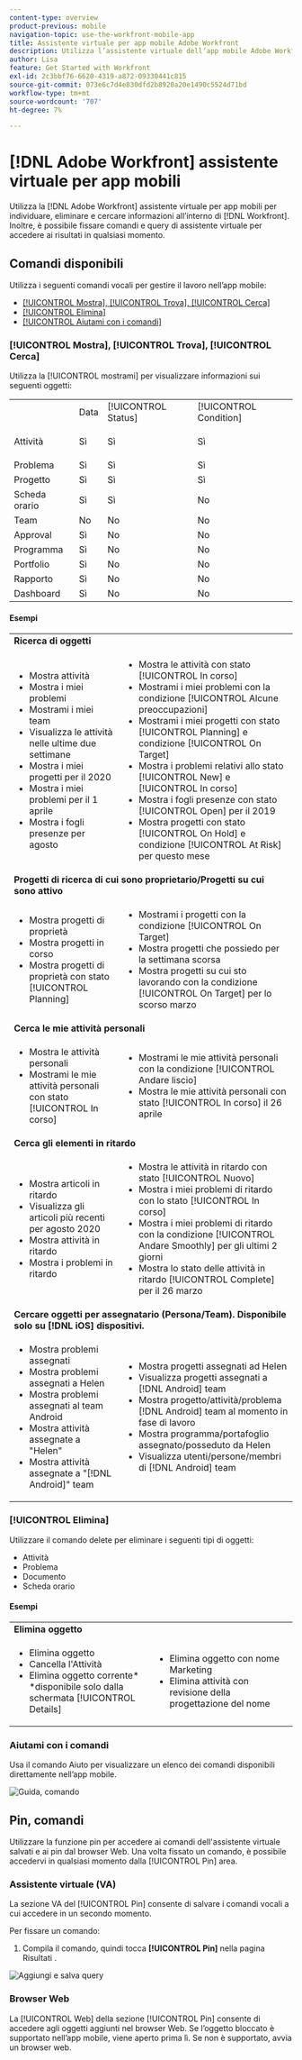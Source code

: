 ```yaml
---
content-type: overview
product-previous: mobile
navigation-topic: use-the-workfront-mobile-app
title: Assistente virtuale per app mobile Adobe Workfront
description: Utilizza l’assistente virtuale dell’app mobile Adobe Workfront per individuare, eliminare e cercare informazioni all’interno di Workfront. Inoltre, è possibile fissare comandi e query di assistente virtuale per accedere ai risultati in qualsiasi momento.
author: Lisa
feature: Get Started with Workfront
exl-id: 2c3bbf76-6620-4319-a872-09330441c815
source-git-commit: 073e6c7d4e830dfd2b8920a20e1490c5524d71bd
workflow-type: tm+mt
source-wordcount: '707'
ht-degree: 7%

---
```


# [!DNL Adobe Workfront] assistente virtuale per app mobili

Utilizza la [!DNL Adobe Workfront] assistente virtuale per app mobili per individuare, eliminare e cercare informazioni all’interno di [!DNL Workfront]. Inoltre, è possibile fissare comandi e query di assistente virtuale per accedere ai risultati in qualsiasi momento.

## Comandi disponibili

Utilizza i seguenti comandi vocali per gestire il lavoro nell’app mobile:

* [[!UICONTROL Mostra], [!UICONTROL Trova], [!UICONTROL Cerca]](#show-me-find-search-for)
* [[!UICONTROL Elimina]](#delete)
* [[!UICONTROL Aiutami con i comandi]](#help-me-with-commands)

### [!UICONTROL Mostra], [!UICONTROL Trova], [!UICONTROL Cerca]

Utilizza la [!UICONTROL mostrami] per visualizzare informazioni sui seguenti oggetti:

<table style="table-layout:auto"> 
 <col> 
 <col> 
 <col> 
 <col> 
 <tbody> 
  <tr> 
   <td> </td> 
   <td>Data</td> 
   <td>[!UICONTROL Status]</td> 
   <td>[!UICONTROL Condition]</td> 
  </tr> 
  <tr> 
   <td> <p>Attività</p> </td> 
   <td>Sì</td> 
   <td>Sì</td> 
   <td>Sì</td> 
  </tr> 
  <tr> 
   <td>Problema</td> 
   <td>Sì</td> 
   <td>Sì</td> 
   <td>Sì</td> 
  </tr> 
  <tr> 
   <td>Progetto</td> 
   <td>Sì</td> 
   <td>Sì</td> 
   <td>Sì</td> 
  </tr> 
  <tr> 
   <td>Scheda orario</td> 
   <td>Sì</td> 
   <td>Sì</td> 
   <td>No</td> 
  </tr> 
  <tr> 
   <td>Team</td> 
   <td>No</td> 
   <td>No</td> 
   <td>No</td> 
  </tr> 
  <tr> 
   <td>Approval</td> 
   <td>Sì</td> 
   <td>No</td> 
   <td>No</td> 
  </tr> 
  <tr> 
   <td>Programma</td> 
   <td>Sì</td> 
   <td>No</td> 
   <td>No</td> 
  </tr> 
  <tr> 
   <td>Portfolio</td> 
   <td>Sì</td> 
   <td>No</td> 
   <td>No</td> 
  </tr> 
  <tr> 
   <td>Rapporto</td> 
   <td>Sì</td> 
   <td>No</td> 
   <td>No</td> 
  </tr> 
  <tr> 
   <td>Dashboard</td> 
   <td>Sì</td> 
   <td>No</td> 
   <td>No</td> 
  </tr> 
 </tbody> 
</table>

#### Esempi

<table style="table-layout:auto"> 
 <col> 
 <col> 
 <tbody> 
  <tr> 
   <td colspan="2"><strong>Ricerca di oggetti</strong> </td> 
  </tr> 
  <tr> 
   <td> 
    <ul> 
     <li>Mostra attività</li> 
     <li> Mostra i miei problemi </li> 
     <li>Mostrami i miei team </li> 
     <li>Visualizza le attività nelle ultime due settimane </li> 
     <li>Mostra i miei progetti per il 2020</li> 
     <li> Mostra i miei problemi per il 1 aprile </li> 
     <li>Mostra i fogli presenze per agosto </li> 
    </ul> </td> 
   <td> 
    <ul> 
     <li>Mostra le attività con stato [!UICONTROL In corso] </li> 
     <li>Mostrami i miei problemi con la condizione [!UICONTROL Alcune preoccupazioni] </li> 
     <li>Mostrami i miei progetti con stato [!UICONTROL Planning] e condizione [!UICONTROL On Target] </li> 
     <li>Mostra i problemi relativi allo stato [!UICONTROL New] e [!UICONTROL In corso] </li> 
     <li>Mostra i fogli presenze con stato [!UICONTROL Open] per il 2019 </li> 
     <li>Mostra progetti con stato [!UICONTROL On Hold] e condizione [!UICONTROL At Risk] per questo mese </li> 
    </ul> </td> 
  </tr> 
  <tr> 
   <td colspan="2"><strong>Progetti di ricerca di cui sono proprietario/Progetti su cui sono attivo</strong> </td> 
  </tr> 
  <tr> 
   <td> 
    <ul> 
     <li>Mostra progetti di proprietà </li> 
     <li>Mostra progetti in corso </li> 
     <li>Mostra progetti di proprietà con stato [!UICONTROL Planning] </li> 
    </ul> </td> 
   <td> 
    <ul> 
     <li>Mostrami i progetti con la condizione [!UICONTROL On Target] </li> 
     <li>Mostra progetti che possiedo per la settimana scorsa </li> 
     <li>Mostra progetti su cui sto lavorando con la condizione [!UICONTROL On Target] per lo scorso marzo </li> 
    </ul> </td> 
  </tr> 
  <tr> 
   <td colspan="2"><strong>Cerca le mie attività personali</strong></td> 
  </tr> 
  <tr> 
   <td> 
    <ul> 
     <li>Mostra le attività personali </li> 
     <li>Mostrami le mie attività personali con stato [!UICONTROL In corso] </li> 
    </ul> </td> 
   <td> 
    <ul> 
     <li>Mostrami le mie attività personali con la condizione [!UICONTROL Andare liscio] </li> 
     <li>Mostra le mie attività personali con stato [!UICONTROL In corso] il 26 aprile </li> 
    </ul> </td> 
  </tr> 
  <tr> 
   <td colspan="2"><strong>Cerca gli elementi in ritardo</strong></td> 
  </tr> 
  <tr> 
   <td> 
    <ul> 
     <li>Mostra articoli in ritardo </li> 
     <li>Visualizza gli articoli più recenti per agosto 2020 </li> 
     <li>Mostra attività in ritardo </li>
     <li>Mostra i problemi in ritardo </li> 
    </ul> </td> 
   <td> 
    <ul> 
     <li>Mostra le attività in ritardo con stato [!UICONTROL Nuovo] </li> 
     <li>Mostra i miei problemi di ritardo con lo stato [!UICONTROL In corso] </li> 
     <li>Mostra i miei problemi di ritardo con la condizione [!UICONTROL Andare Smoothly] per gli ultimi 2 giorni </li> 
     <li>Mostra lo stato delle attività in ritardo [!UICONTROL Complete] per il 26 marzo </li> 
    </ul> </td> 
  </tr> 
  <tr> 
   <td colspan="2"><strong>Cercare oggetti per assegnatario (Persona/Team). Disponibile solo su [!DNL iOS] dispositivi.</strong></td> 
  </tr> 
  <tr> 
   <td> 
    <ul> 
     <li>Mostra problemi assegnati </li> 
     <li>Mostra problemi assegnati a Helen </li> 
     <li>Mostra problemi assegnati al team Android </li> 
     <li>Mostra attività assegnate a "Helen" </li> 
     <li>Mostra attività assegnate a "[!DNL Android]" team </li> 
    </ul> </td> 
   <td> 
    <ul> 
     <li>Mostra progetti assegnati ad Helen </li> 
     <li>Visualizza progetti assegnati a [!DNL Android] team </li> 
     <li>Mostra progetto/attività/problema [!DNL Android] team al momento in fase di lavoro </li> 
     <li>Mostra programma/portafoglio assegnato/posseduto da Helen </li> 
     <li>Visualizza utenti/persone/membri di [!DNL Android] team </li> 
    </ul> </td> 
  </tr> 
 </tbody> 
</table>

### [!UICONTROL Elimina]

Utilizzare il comando delete per eliminare i seguenti tipi di oggetti:

* Attività
* Problema
* Documento
* Scheda orario

#### Esempi

<table style="table-layout:auto"> 
 <col> 
 <col> 
 <tbody> 
  <tr> 
   <td colspan="2"><strong>Elimina oggetto</strong></td> 
  </tr> 
  <tr> 
   <td> 
    <ul> 
     <li>Elimina oggetto</li> 
     <li>Cancella l'Attività</li> 
     <li>Elimina oggetto corrente*<br>*disponibile solo dalla schermata [!UICONTROL Details]</li> 
    </ul> </td> 
   <td> 
    <ul> 
     <li>Elimina oggetto con nome Marketing</li> 
     <li>Elimina attività con revisione della progettazione del nome</li> 
    </ul> </td> 
  </tr> 
 </tbody> 
</table>

### Aiutami con i comandi

Usa il comando Aiuto per visualizzare un elenco dei comandi disponibili direttamente nell’app mobile.

![Guida, comando](assets/help-with-va-350x725.png)

## Pin, comandi

Utilizzare la funzione pin per accedere ai comandi dell&#39;assistente virtuale salvati e ai pin dal browser Web. Una volta fissato un comando, è possibile accedervi in qualsiasi momento dalla [!UICONTROL Pin] area.

### Assistente virtuale (VA)

La sezione VA del [!UICONTROL Pin] consente di salvare i comandi vocali a cui accedere in un secondo momento.

Per fissare un comando:

1. Compila il comando, quindi tocca **[!UICONTROL Pin]** nella pagina Risultati .

![Aggiungi e salva query](assets/pin-and-save-query-adobe-350x285.png)

### Browser Web

La [!UICONTROL Web] della sezione [!UICONTROL Pin] consente di accedere agli oggetti aggiunti nel browser Web. Se l’oggetto bloccato è supportato nell’app mobile, viene aperto prima lì. Se non è supportato, avvia un browser web.
